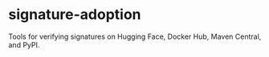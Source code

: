 # signature-adoption
Tools for verifying signatures on Hugging Face, Docker Hub, Maven Central, and PyPI.
